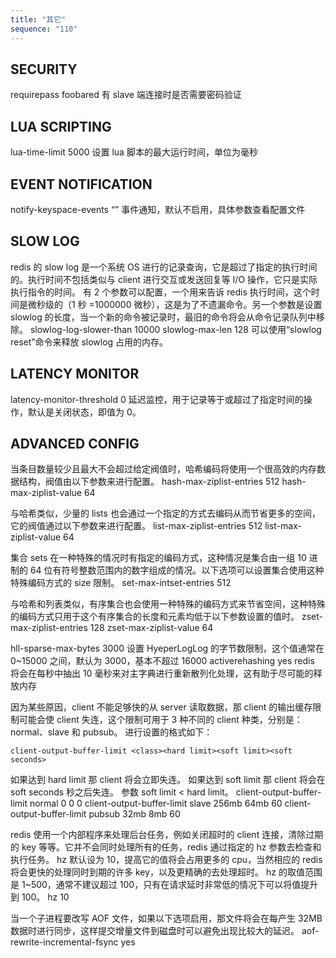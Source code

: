 ```yaml
---
title: "其它"
sequence: "110"
---
```


## SECURITY

requirepass foobared 有 slave 端连接时是否需要密码验证



## LUA SCRIPTING

lua-time-limit 5000 设置 lua 脚本的最大运行时间，单位为毫秒

## EVENT NOTIFICATION

notify-keyspace-events “” 事件通知，默认不启用，具体参数查看配置文件

## SLOW LOG

redis 的 slow log 是一个系统 OS 进行的记录查询，它是超过了指定的执行时间的。执行时间不包括类似与 client 进行交互或发送回复等 I/O 操作，它只是实际执行指令的时间。
有 2 个参数可以配置，一个用来告诉 redis 执行时间，这个时间是微秒级的（1 秒 =1000000 微秒），这是为了不遗漏命令。另一个参数是设置 slowlog 的长度，当一个新的命令被记录时，最旧的命令将会从命令记录队列中移除。
slowlog-log-slower-than 10000
slowlog-max-len 128
可以使用“slowlog reset”命令来释放 slowlog 占用的内存。

## LATENCY MONITOR
latency-monitor-threshold 0 延迟监控，用于记录等于或超过了指定时间的操作，默认是关闭状态，即值为 0。

## ADVANCED CONFIG
当条目数量较少且最大不会超过给定阀值时，哈希编码将使用一个很高效的内存数据结构，阀值由以下参数来进行配置。
hash-max-ziplist-entries 512
hash-max-ziplist-value 64

与哈希类似，少量的 lists 也会通过一个指定的方式去编码从而节省更多的空间，它的阀值通过以下参数来进行配置。
list-max-ziplist-entries 512
list-max-ziplist-value 64

集合 sets 在一种特殊的情况时有指定的编码方式，这种情况是集合由一组 10 进制的 64 位有符号整数范围内的数字组成的情况。以下选项可以设置集合使用这种特殊编码方式的 size 限制。
set-max-intset-entries 512

与哈希和列表类似，有序集合也会使用一种特殊的编码方式来节省空间，这种特殊的编码方式只用于这个有序集合的长度和元素均低于以下参数设置的值时。
zset-max-ziplist-entries 128
zset-max-ziplist-value 64

hll-sparse-max-bytes 3000 设置 HyeperLogLog 的字节数限制，这个值通常在 0~15000 之间，默认为 3000，基本不超过 16000
activerehashing yes redis 将会在每秒中抽出 10 毫秒来对主字典进行重新散列化处理，这有助于尽可能的释放内存

因为某些原因，client 不能足够快的从 server 读取数据，那 client 的输出缓存限制可能会使 client 失连，这个限制可用于 3 种不同的 client 种类，分别是：normal、slave 和 pubsub。
进行设置的格式如下：

```text
client-output-buffer-limit <class><hard limit><soft limit><soft seconds>
```

如果达到 hard limit 那 client 将会立即失连。
如果达到 soft limit 那 client 将会在 soft seconds 秒之后失连。
参数 soft limit < hard limit。
client-output-buffer-limit normal 0 0 0
client-output-buffer-limit slave 256mb 64mb 60
client-output-buffer-limit pubsub 32mb 8mb 60

redis 使用一个内部程序来处理后台任务，例如关闭超时的 client 连接，清除过期的 key 等等。它并不会同时处理所有的任务，redis 通过指定的 hz 参数去检查和执行任务。
hz 默认设为 10，提高它的值将会占用更多的 cpu，当然相应的 redis 将会更快的处理同时到期的许多 key，以及更精确的去处理超时。
hz 的取值范围是 1~500，通常不建议超过 100，只有在请求延时非常低的情况下可以将值提升到 100。
hz 10

当一个子进程要改写 AOF 文件，如果以下选项启用，那文件将会在每产生 32MB 数据时进行同步，这样提交增量文件到磁盘时可以避免出现比较大的延迟。
aof-rewrite-incremental-fsync yes

